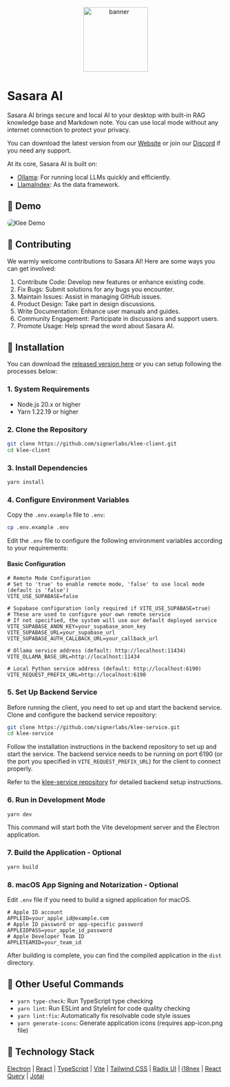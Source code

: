 <div align="center">
  <a href="https://github.com/signerlabs/klee-client/releases">
    <img src="public/favicon.ico" width="150" height="150" alt="banner" /><br>
  </a>
</div>

# Sasara AI
Sasara AI brings secure and local AI to your desktop with built-in RAG knowledge base and Markdown note. You can use local mode without any internet connection to protect your privacy.

You can download the latest version from our [Website](https://kleedesktop.com/) or join our [Discord](https://discord.gg/ZwMbWtVuNS) if you need any support.

At its core, Sasara AI is built on:
- <u>[Ollama](https://ollama.com/)</u>: For running local LLMs quickly and efficiently.
- <u>[LlamaIndex](https://www.llamaindex.ai/)</u>: As the data framework.

## 🌠 Demo

<img src="public/kleedemo.GIF" alt="Klee Demo" style="border-radius: 8px">

## 🤝 Contributing
We warmly welcome contributions to Sasara AI! Here are some ways you can get involved:

1. Contribute Code: Develop new features or enhance existing code.
2. Fix Bugs: Submit solutions for any bugs you encounter.
3. Maintain Issues: Assist in managing GitHub issues.
4. Product Design: Take part in design discussions.
5. Write Documentation: Enhance user manuals and guides.
6. Community Engagement: Participate in discussions and support users.
7. Promote Usage: Help spread the word about Sasara AI.

## 🔧 Installation

You can download the [released version here](https://github.com/signerlabs/klee-client/releases) or you can setup following the processes below:

### 1. System Requirements

- Node.js 20.x or higher
- Yarn 1.22.19 or higher

### 2. Clone the Repository

```bash
git clone https://github.com/signerlabs/klee-client.git
cd klee-client
```

### 3. Install Dependencies

```bash
yarn install
```

### 4. Configure Environment Variables

Copy the `.env.example` file to `.env`:

```bash
cp .env.example .env
```

Edit the `.env` file to configure the following environment variables according to your requirements:

#### Basic Configuration

```
# Remote Mode Configuration
# Set to 'true' to enable remote mode, 'false' to use local mode (default is 'false')
VITE_USE_SUPABASE=false

# Supabase configuration (only required if VITE_USE_SUPABASE=true)
# These are used to configure your own remote service
# If not specified, the system will use our default deployed service
VITE_SUPABASE_ANON_KEY=your_supabase_anon_key
VITE_SUPABASE_URL=your_supabase_url
VITE_SUPABASE_AUTH_CALLBACK_URL=your_callback_url

# Ollama service address (default: http://localhost:11434)
VITE_OLLAMA_BASE_URL=http://localhost:11434

# Local Python service address (default: http://localhost:6190)
VITE_REQUEST_PREFIX_URL=http://localhost:6190
```

### 5. Set Up Backend Service

Before running the client, you need to set up and start the backend service. Clone and configure the backend service repository:

```bash
git clone https://github.com/signerlabs/klee-service.git
cd klee-service
```

Follow the installation instructions in the backend repository to set up and start the service. The backend service needs to be running on port 6190 (or the port you specified in `VITE_REQUEST_PREFIX_URL`) for the client to connect properly.

Refer to the [klee-service repository](https://github.com/signerlabs/klee-service) for detailed backend setup instructions.

### 6. Run in Development Mode

```bash
yarn dev
```

This command will start both the Vite development server and the Electron application.

### 7. Build the Application - Optional


```bash
yarn build
```


### 8. macOS App Signing and Notarization - Optional

Edit `.env` file if you need to build a signed application for macOS.

```
# Apple ID account
APPLEID=your_apple_id@example.com
# Apple ID password or app-specific password
APPLEIDPASS=your_apple_id_password
# Apple Developer Team ID
APPLETEAMID=your_team_id
```

After building is complete, you can find the compiled application in the `dist` directory.

## 🚀 Other Useful Commands

- `yarn type-check`: Run TypeScript type checking
- `yarn lint`: Run ESLint and Stylelint for code quality checking
- `yarn lint:fix`: Automatically fix resolvable code style issues
- `yarn generate-icons`: Generate application icons (requires app-icon.png file)

## 📖 Technology Stack

<u>[Electron](https://www.electronjs.org/)</u> | <u>[React](https://react.dev/)</u> | <u>[TypeScript](https://www.typescriptlang.org/)</u> | <u>[Vite](https://vite.dev/)</u> | <u>[Tailwind CSS](https://tailwindcss.com/)</u> | <u>[Radix UI](https://www.radix-ui.com/)</u> | <u>[i18nex](https://www.i18next.com/)</u> | <u>[React Query](https://github.com/TanStack/query/)</u> | <u>[Jotai](https://jotai.org/)</u>